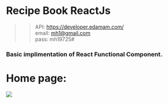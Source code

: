 # Recipe Book ReactJs
>> API: https://developer.edamam.com/ <br> email: mh1@gmail.com <br> pass: mh19725# <br>

### Basic implimentation of React Functional Component.
# Home page: 
![](GIF/Home.gif)

